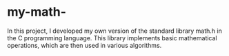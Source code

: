 # my-math-
In this project, I developed my own version of the standard library math.h in the C programming language. This library implements basic mathematical operations, which are then used in various algorithms.
